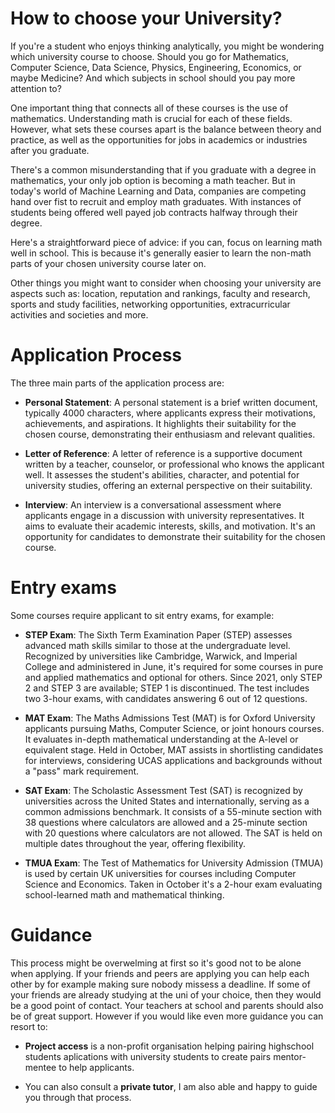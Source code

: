 # How to choose your University?

If you're a student who enjoys thinking analytically, you might be wondering which university course to choose. Should you go for Mathematics, Computer Science, Data Science, Physics, Engineering, Economics, or maybe Medicine? And which subjects in school should you pay more attention to?

One important thing that connects all of these courses is the use of mathematics. Understanding math is crucial for each of these fields. However, what sets these courses apart is the balance between theory and practice, as well as the opportunities for jobs in academics or industries after you graduate.

There's a common misunderstanding that if you graduate with a degree in mathematics, your only job option is becoming a math teacher. But in today's world of Machine Learning and Data, companies are competing hand over fist to recruit and employ math graduates. With instances of students being offered well payed job contracts halfway through their degree.

Here's a straightforward piece of advice: if you can, focus on learning math well in school. This is because it's generally easier to learn the non-math parts of your chosen university course later on.

Other things you might want to consider when choosing your university are aspects such as: location, reputation and rankings, faculty and research, sports and study facilities, networking opportunities, extracurricular activities and societies and more.

# Application Process

The three main parts of the application process are:

- **Personal Statement**: A personal statement is a brief written document, typically 4000 characters, where applicants express their motivations, achievements, and aspirations. It highlights their suitability for the chosen course, demonstrating their enthusiasm and relevant qualities.

- **Letter of Reference**: A letter of reference is a supportive document written by a teacher, counselor, or professional who knows the applicant well. It assesses the student's abilities, character, and potential for university studies, offering an external perspective on their suitability.

- **Interview**: An interview is a conversational assessment where applicants engage in a discussion with university representatives. It aims to evaluate their academic interests, skills, and motivation. It's an opportunity for candidates to demonstrate their suitability for the chosen course.

# Entry exams

Some courses require applicant to sit entry exams, for example:

- **STEP Exam**: The Sixth Term Examination Paper (STEP) assesses advanced math skills similar to those at the undergraduate level. Recognized by universities like Cambridge, Warwick, and Imperial College and administered in June, it's required for some courses in pure and applied mathematics and optional for others. Since 2021, only STEP 2 and STEP 3 are available; STEP 1 is discontinued. The test includes two 3-hour exams, with candidates answering 6 out of 12 questions.

- **MAT Exam**: The Maths Admissions Test (MAT) is for Oxford University applicants pursuing Maths, Computer Science, or joint honours courses. It evaluates in-depth mathematical understanding at the A-level or equivalent stage. Held in October, MAT assists in shortlisting candidates for interviews, considering UCAS applications and backgrounds without a "pass" mark requirement.

- **SAT Exam**: The Scholastic Assessment Test (SAT) is recognized by universities across the United States and internationally, serving as a common admissions benchmark. It consists of a 55-minute section with 38 questions where calculators are allowed and a 25-minute section with 20 questions where calculators are not allowed. The SAT is held on multiple dates throughout the year, offering flexibility. 

- **TMUA Exam**: The Test of Mathematics for University Admission (TMUA) is used by certain UK universities for courses including Computer Science and Economics. Taken in October it's a 2-hour exam evaluating school-learned math and mathematical thinking.

# Guidance

This process might be overwelming at first so it's good not to be alone when applying. If your friends and peers are applying you can help each other by for example making sure nobody missess a deadline. If some of your friends are already studying at the uni of your choice, then they would be a good point of contact. Your teachers at school and parents should also be of great support. However if you would like even more guidance you can resort to:

- **Project access** is a non-profit organisation helping pairing highschool students aplications with university students to create pairs mentor-mentee to help applicants.

- You can also consult a **private tutor**, I am also able and happy to guide you through that process.
